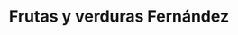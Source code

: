 ---
title: "Frutas y verduras Fernández"
url: /sant-andreu-de-la-barca/frutas-y-verduras-fernandez/
shop: frutería
---